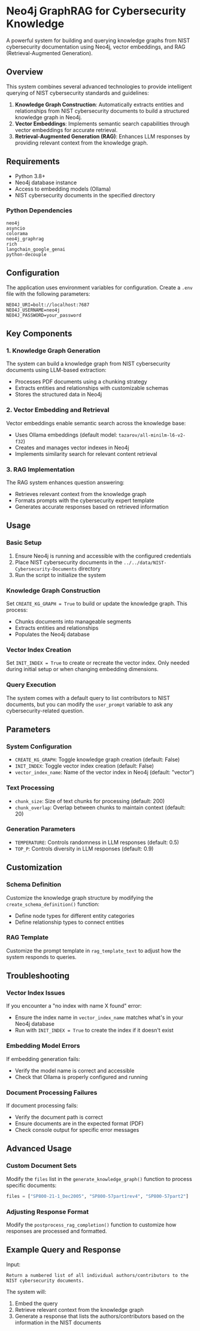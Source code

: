# Neo4j GraphRAG for Cybersecurity Knowledge

A powerful system for building and querying knowledge graphs from NIST cybersecurity documentation using Neo4j, vector embeddings, and RAG (Retrieval-Augmented Generation).

## Overview

This system combines several advanced technologies to provide intelligent querying of NIST cybersecurity standards and guidelines:

1. **Knowledge Graph Construction**: Automatically extracts entities and relationships from NIST cybersecurity documents to build a structured knowledge graph in Neo4j.
2. **Vector Embeddings**: Implements semantic search capabilities through vector embeddings for accurate retrieval.
3. **Retrieval-Augmented Generation (RAG)**: Enhances LLM responses by providing relevant context from the knowledge graph.

## Requirements

- Python 3.8+
- Neo4j database instance
- Access to embedding models (Ollama)
- NIST cybersecurity documents in the specified directory

### Python Dependencies

```
neo4j
asyncio
colorama
neo4j_graphrag
rich
langchain_google_genai
python-decouple
```

## Configuration

The application uses environment variables for configuration. Create a `.env` file with the following parameters:

```
NEO4J_URI=bolt://localhost:7687
NEO4J_USERNAME=neo4j
NEO4J_PASSWORD=your_password
```

## Key Components

### 1. Knowledge Graph Generation

The system can build a knowledge graph from NIST cybersecurity documents using LLM-based extraction:

- Processes PDF documents using a chunking strategy
- Extracts entities and relationships with customizable schemas
- Stores the structured data in Neo4j

### 2. Vector Embedding and Retrieval

Vector embeddings enable semantic search across the knowledge base:

- Uses Ollama embeddings (default model: `tazarov/all-minilm-l6-v2-f32`)
- Creates and manages vector indexes in Neo4j
- Implements similarity search for relevant content retrieval

### 3. RAG Implementation

The RAG system enhances question answering:

- Retrieves relevant context from the knowledge graph
- Formats prompts with the cybersecurity expert template
- Generates accurate responses based on retrieved information

## Usage

### Basic Setup

1. Ensure Neo4j is running and accessible with the configured credentials
2. Place NIST cybersecurity documents in the `../../data/NIST-Cybersecurity-Documents` directory
3. Run the script to initialize the system

### Knowledge Graph Construction

Set `CREATE_KG_GRAPH = True` to build or update the knowledge graph. This process:

- Chunks documents into manageable segments
- Extracts entities and relationships
- Populates the Neo4j database

### Vector Index Creation

Set `INIT_INDEX = True` to create or recreate the vector index. Only needed during initial setup or when changing embedding dimensions.

### Query Execution

The system comes with a default query to list contributors to NIST documents, but you can modify the `user_prompt` variable to ask any cybersecurity-related question.

## Parameters

### System Configuration

- `CREATE_KG_GRAPH`: Toggle knowledge graph creation (default: False)
- `INIT_INDEX`: Toggle vector index creation (default: False)
- `vector_index_name`: Name of the vector index in Neo4j (default: "vector")

### Text Processing

- `chunk_size`: Size of text chunks for processing (default: 200)
- `chunk_overlap`: Overlap between chunks to maintain context (default: 20)

### Generation Parameters

- `TEMPERATURE`: Controls randomness in LLM responses (default: 0.5)
- `TOP_P`: Controls diversity in LLM responses (default: 0.9)

## Customization

### Schema Definition

Customize the knowledge graph structure by modifying the `create_schema_definition()` function:

- Define node types for different entity categories
- Define relationship types to connect entities

### RAG Template

Customize the prompt template in `rag_template_text` to adjust how the system responds to queries.

## Troubleshooting

### Vector Index Issues

If you encounter a "no index with name X found" error:
- Ensure the index name in `vector_index_name` matches what's in your Neo4j database
- Run with `INIT_INDEX = True` to create the index if it doesn't exist

### Embedding Model Errors

If embedding generation fails:
- Verify the model name is correct and accessible
- Check that Ollama is properly configured and running

### Document Processing Failures

If document processing fails:
- Verify the document path is correct
- Ensure documents are in the expected format (PDF)
- Check console output for specific error messages

## Advanced Usage

### Custom Document Sets

Modify the `files` list in the `generate_knowledge_graph()` function to process specific documents:

```python
files = ["SP800-21-1_Dec2005", "SP800-57part1rev4", "SP800-57part2"]
```

### Adjusting Response Format

Modify the `postprocess_rag_completion()` function to customize how responses are processed and formatted.

## Example Query and Response

Input:
```
Return a numbered list of all individual authors/contributors to the NIST cybersecurity documents.
```

The system will:
1. Embed the query
2. Retrieve relevant context from the knowledge graph
3. Generate a response that lists the authors/contributors based on the information in the NIST documents